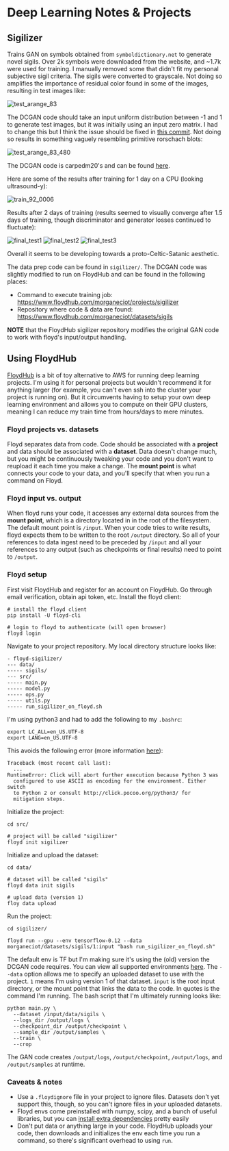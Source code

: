 # Deep Learning Notes & Projects

## Sigilizer
Trains GAN on symbols obtained from `symboldictionary.net` to generate novel sigils. Over 2k symbols were downloaded from the website, and ~1.7k were used for training. I manually removed some that didn't fit my personal subjective sigil criteria. The sigils were converted to grayscale. Not doing so amplifies the importance of residual color found in some of the images, resulting in test images like:  

![test_arange_83](https://user-images.githubusercontent.com/4405597/34166933-467493a8-e4ae-11e7-9306-ae0137b79f4b.png)  

The DCGAN code should take an input uniform distribution between -1 and 1 to generate test images, but it was initially using an input zero matrix. I had to change this but I think the issue should be fixed in [this commit](https://github.com/carpedm20/DCGAN-tensorflow/pull/233/commits/88e6d80cc06f5851b9b99fadc78d2a2651215ff6). Not doing so results in something vaguely resembling primitive rorschach blots:   

![test_arange_83_480](https://user-images.githubusercontent.com/4405597/34166932-465e6e0c-e4ae-11e7-84ef-3b49e64f6aac.png)

The DCGAN code is carpedm20's and can be found [here](https://github.com/carpedm20/DCGAN-tensorflow).  

Here are some of the results after training for 1 day on a CPU (looking ultrasound-y):  

![train_92_0006](https://user-images.githubusercontent.com/4405597/34166934-468425b6-e4ae-11e7-9078-1c5bf43737ec.png)

Results after 2 days of training (results seemed to visually converge after 1.5 days of training, though discriminator and generator losses continued to fluctuate):  

![final_test1](https://user-images.githubusercontent.com/4405597/34166929-46334f1a-e4ae-11e7-82b4-ea6e3b61f54a.png)
![final_test2](https://user-images.githubusercontent.com/4405597/34166930-46400aac-e4ae-11e7-8ef8-3da31b8bfe66.png)
![final_test3](https://user-images.githubusercontent.com/4405597/34166931-46543c8e-e4ae-11e7-9a55-d5e076c66c03.png) 

Overall it seems to be developing towards a proto-Celtic-Satanic aesthetic.  

The data prep code can be found in `sigilizer/`. The DCGAN code was slightly modified to run on FloydHub and can be found in the following places: 

* Command to execute training job: https://www.floydhub.com/morganeciot/projects/sigilizer
* Repository where code & data are found: https://www.floydhub.com/morganeciot/datasets/sigils  

**NOTE** that the FloydHub sigilizer repository modifies the original GAN code to work with floyd's input/output handling.  

## Using FloydHub
[FloydHub](https://www.floydhub.com/) is a bit of toy alternative to AWS for running deep learning projects. I'm using it for personal projects but wouldn't recommend it for anything larger (for example, you can't even ssh into the cluster your project is running on). But it circumvents having to setup your own deep learning environment and allows you to compute on their GPU clusters, meaning I can reduce my train time from hours/days to mere minutes.  

### Floyd projects vs. datasets
Floyd separates data from code. Code should be associated with a **project** and data should be associated with a **dataset**. Data doesn't change much, but you might be continuously tweaking your code and you don't want to reupload it each time you make a change. The **mount point** is what connects your code to your data, and you'll specify that when you run a command on Floyd.  

### Floyd input vs. output
When floyd runs your code, it accesses any external data sources from the **mount point**, which is a directory located in in the root of the filesystem. The default mount point is `/input`. When your code tries to write results, floyd expects them to be written to the root `/output` directory. So all of your references to data ingest need to be preceded by `/input` and all your references to any output (such as checkpoints or final results) need to point to `/output`.    

### Floyd setup
First visit FloydHub and register for an account on FloydHub. Go through email verification, obtain api token, etc. Install the floyd client: 

```
# install the floyd client
pip install -U floyd-cli

# login to floyd to authenticate (will open browser)
floyd login
```  

Navigate to your project repository. My local directory structure looks like:  

```
- floyd-sigilizer/
--- data/
----- sigils/
--- src/
----- main.py
----- model.py
----- ops.py
----- utils.py
----- run_sigilizer_on_floyd.sh
```  

I'm using python3 and had to add the following to my `.bashrc`:
```
export LC_ALL=en_US.UTF-8
export LANG=en_US.UTF-8
```
This avoids the following error (more information [here](http://click.pocoo.org/5/python3/)): 
```
Traceback (most recent call last):
  ...
RuntimeError: Click will abort further execution because Python 3 was
  configured to use ASCII as encoding for the environment. Either switch
  to Python 2 or consult http://click.pocoo.org/python3/ for
  mitigation steps.
 ```
 
Initialize the project:  
 
```
cd src/

# project will be called "sigilizer"
floyd init sigilizer
```  

Initialize and upload the dataset:  

```
cd data/

# dataset will be called "sigils"
floyd data init sigils

# upload data (version 1)
floy data upload
```  

Run the project:  

```
cd sigilizer/

floyd run --gpu --env tensorflow-0.12 --data morganeciot/datasets/sigils/1:input "bash run_sigilizer_on_floyd.sh"
```  

The default env is TF but I'm making sure it's using the (old) version the DCGAN code requires. You can view all supported environments [here](https://docs.floydhub.com/guides/environments/). The `--data` option allows me to specify an uploaded dataset to use with the project. `1` means I'm using version 1 of that dataset. `input` is the root input directory, or the mount point that links the data to the code. In quotes is the command I'm running. The bash script that I'm ultimately running looks like:  

```
python main.py \
  --dataset /input/data/sigils \
  --logs_dir /output/logs \
  --checkpoint_dir /output/checkpoint \
  --sample_dir /output/samples \
  --train \
  --crop
```  

The GAN code creates `/output/logs`, `/output/checkpoint`, `/output/logs`, and `/output/samples` at runtime.  

### Caveats & notes
* Use a `.floydignore` file in your project to ignore files. Datasets don't yet support this, though, so you can't ignore files in your uploaded datasets.
* Floyd envs come preinstalled with numpy, scipy, and a bunch of useful libraries, but you can [install extra dependencies](https://docs.floydhub.com/guides/jobs/installing_dependencies/) pretty easily
* Don't put data or anything large in your code. FloydHub uploads your code, then downloads and initializes the env each time you run a command, so there's significant overhead to using `run`. 
